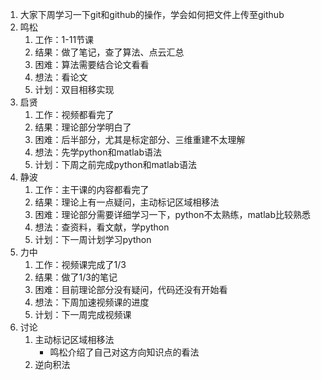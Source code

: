 1. 大家下周学习一下git和github的操作，学会如何把文件上传至github
1. 鸣松
    1. 工作：1-11节课
    1. 结果：做了笔记，查了算法、点云汇总
    1. 困难：算法需要结合论文看看
    1. 想法：看论文
    1. 计划：双目相移实现
1. 启贤
    1. 工作：视频都看完了
    1. 结果：理论部分学明白了
    1. 困难：后半部分，尤其是标定部分、三维重建不太理解
    1. 想法：先学python和matlab语法
    1. 计划：下周之前完成python和matlab语法
1. 静波
    1. 工作：主干课的内容都看完了
    1. 结果：理论上有一点疑问，主动标记区域相移法
    1. 困难：理论部分需要详细学习一下，python不太熟练，matlab比较熟悉
    1. 想法：查资料，看文献，学python
    1. 计划：下一周计划学习python
1. 力中
    1. 工作：视频课完成了1/3
    1. 结果：做了1/3的笔记
    1. 困难：目前理论部分没有疑问，代码还没有开始看
    1. 想法：下周加速视频课的进度
    1. 计划：下一周完成视频课
1. 讨论
    1. 主动标记区域相移法
        - 鸣松介绍了自己对这方向知识点的看法
    1. 逆向积法